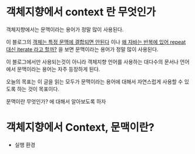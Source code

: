 # 객체지향에서 context 란 무엇인가

객체지향에서는 문맥이라는 용어가 정말 많이 사용된다.

이 블로그의 [객체는 특정 문맥에 결합되면 안된다](https://wonit.tistory.com/630) 이나 [왜 자바는 반복에 있어 repeat 대신 iterate 라고 할까?](https://wonit.tistory.com/643) 을 보면 문맥이라는 용어가 정말 많이 사용된다.

이 블로그에서만 사용되는것이 아니라 객체지향 언어를 사용하는 대다수의 문서나 언어에서 문맥이라는 용어는 자주 등장하게 된다.

오늘의 목표는 이 글을 읽는 모두가 문맥이라는 용어에 대해서 자연스럽게 사용할 수 있도록 하는 것이 목표이다.

문맥이란 무엇인가? 에 대해서 알아보도록 하자

# 객체지향에서 Context, 문맥이란?

- 실행 환경
